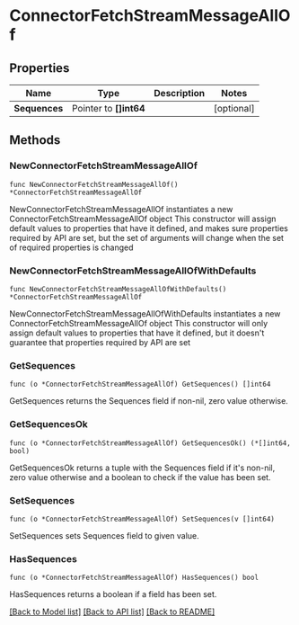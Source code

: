 # ConnectorFetchStreamMessageAllOf

## Properties

Name | Type | Description | Notes
------------ | ------------- | ------------- | -------------
**Sequences** | Pointer to **[]int64** |  | [optional] 

## Methods

### NewConnectorFetchStreamMessageAllOf

`func NewConnectorFetchStreamMessageAllOf() *ConnectorFetchStreamMessageAllOf`

NewConnectorFetchStreamMessageAllOf instantiates a new ConnectorFetchStreamMessageAllOf object
This constructor will assign default values to properties that have it defined,
and makes sure properties required by API are set, but the set of arguments
will change when the set of required properties is changed

### NewConnectorFetchStreamMessageAllOfWithDefaults

`func NewConnectorFetchStreamMessageAllOfWithDefaults() *ConnectorFetchStreamMessageAllOf`

NewConnectorFetchStreamMessageAllOfWithDefaults instantiates a new ConnectorFetchStreamMessageAllOf object
This constructor will only assign default values to properties that have it defined,
but it doesn't guarantee that properties required by API are set

### GetSequences

`func (o *ConnectorFetchStreamMessageAllOf) GetSequences() []int64`

GetSequences returns the Sequences field if non-nil, zero value otherwise.

### GetSequencesOk

`func (o *ConnectorFetchStreamMessageAllOf) GetSequencesOk() (*[]int64, bool)`

GetSequencesOk returns a tuple with the Sequences field if it's non-nil, zero value otherwise
and a boolean to check if the value has been set.

### SetSequences

`func (o *ConnectorFetchStreamMessageAllOf) SetSequences(v []int64)`

SetSequences sets Sequences field to given value.

### HasSequences

`func (o *ConnectorFetchStreamMessageAllOf) HasSequences() bool`

HasSequences returns a boolean if a field has been set.


[[Back to Model list]](../README.md#documentation-for-models) [[Back to API list]](../README.md#documentation-for-api-endpoints) [[Back to README]](../README.md)


